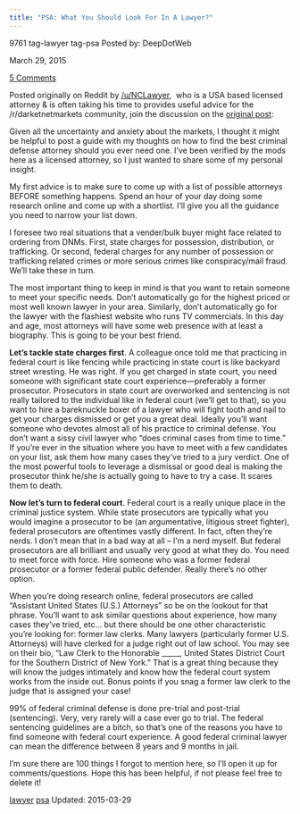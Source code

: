 ```yaml
---
title: "PSA: What You Should Look For In A Lawyer?"
---
```


9761  tag-lawyer tag-psa
Posted by: DeepDotWeb 

<span>March 29, 2015</span>

<span><a href="/2015/03/29/psa-what-you-should-look-for-in-a-lawyer/#comments">5 Comments</a></span>


<div class="usertext-body may-blank-within md-container">
<div class="md">
<p>Posted originally on Reddit by <a href="http://www.reddit.com/user/NCLawyer">/u/NCLawyer</a>,  who is a USA based licensed attorney &amp; is often taking his time to provides useful advice for the /r/darketnetmarkets community, join the discussion on the <a href="http://www.reddit.com/r/DarkNetMarkets/comments/30pbnm/psaarticle_what_you_should_look_for_in_a_lawyer/">original post</a>:</p>
<p>Given all the uncertainty and anxiety about the markets, I thought it might be helpful to post a guide with my thoughts on how to find the best criminal defense attorney should you ever need one. I&#8217;ve been verified by the mods here as a licensed attorney, so I just wanted to share some of my personal insight.</p>
<p>My first advice is to make sure to come up with a list of possible attorneys BEFORE something happens. Spend an hour of your day doing some research online and come up with a shortlist. I&#8217;ll give you all the guidance you need to narrow your list down.</p>
<p>I foresee two real situations that a vender/bulk buyer might face related to ordering from DNMs. First, state charges for possession, distribution, or trafficking. Or second, federal charges for any number of possession or trafficking related crimes or more serious crimes like conspiracy/mail fraud. We&#8217;ll take these in turn.</p>
<p>The most important thing to keep in mind is that you want to retain someone to meet your specific needs. Don&#8217;t automatically go for the highest priced or most well known lawyer in your area. Similarly, don&#8217;t automatically go for the lawyer with the flashiest website who runs TV commercials. In this day and age, most attorneys will have some web presence with at least a biography. This is going to be your best friend.</p>
<p><strong>Let&#8217;s tackle state charges first</strong>. A colleague once told me that practicing in federal court is like fencing while practicing in state court is like backyard street wresting. He was right. If you get charged in state court, you need someone with significant state court experience—preferably a former prosecutor. Prosecutors in state court are overworked and sentencing is not really tailored to the individual like in federal court (we&#8217;ll get to that), so you want to hire a bareknuckle boxer of a lawyer who will fight tooth and nail to get your charges dismissed or get you a great deal. Ideally you&#8217;ll want someone who devotes almost all of his practice to criminal defense. You don&#8217;t want a sissy civil lawyer who &#8220;does criminal cases from time to time.&#8221; If you&#8217;re ever in the situation where you have to meet with a few candidates on your list, ask them how many cases they&#8217;ve tried to a jury verdict. One of the most powerful tools to leverage a dismissal or good deal is making the prosecutor think he/she is actually going to have to try a case. It scares them to death.</p>
<p><strong>Now let&#8217;s turn to federal court</strong>. Federal court is a really unique place in the criminal justice system. While state prosecutors are typically what you would imagine a prosecutor to be (an argumentative, litigious street fighter), federal prosecutors are oftentimes vastly different. In fact, often they&#8217;re nerds. I don&#8217;t mean that in a bad way at all &#8211; I&#8217;m a nerd myself. But federal prosecutors are all brilliant and usually very good at what they do. You need to meet force with force. Hire someone who was a former federal prosecutor or a former federal public defender. Really there&#8217;s no other option.</p>
<p>When you&#8217;re doing research online, federal prosecutors are called &#8220;Assistant United States (U.S.) Attorneys&#8221; so be on the lookout for that phrase. You&#8217;ll want to ask similar questions about experience, how many cases they&#8217;ve tried, etc&#8230; but there should be one other characteristic you&#8217;re looking for: former law clerks. Many lawyers (particularly former U.S. Attorneys) will have clerked for a judge right out of law school. You may see on their bio, &#8220;Law Clerk to the Honorable _____, United States District Court for the Southern District of New York.&#8221; That is a great thing because they will know the judges intimately and know how the federal court system works from the inside out. Bonus points if you snag a former law clerk to the judge that is assigned your case!</p>
<p>99% of federal criminal defense is done pre-trial and post-trial (sentencing). Very, very rarely will a case ever go to trial. The federal sentencing guidelines are a bitch, so that&#8217;s one of the reasons you have to find someone with federal court experience. A good federal criminal lawyer can mean the difference between 8 years and 9 months in jail.</p>
<p>I&#8217;m sure there are 100 things I forgot to mention here, so I&#8217;ll open it up for comments/questions. Hope this has been helpful, if not please feel free to delete it!</p>
</div>
</div>
</div>
<a href="/tag/lawyer/" rel="tag">lawyer</a> <a href="/tag/psa/" rel="tag">psa</a></span> 
Updated: 2015-03-29